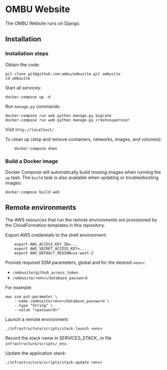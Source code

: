 OMBU Website
============

The OMBU Website runs on Django.

Installation
------------

### Installation steps

Obtain the code:

    git clone git@github.com:ombu/ombusite.git ombusite
    cd ombusite

Start all services:

    docker-compose up -d

Run `manage.py` commands:

    docker-compose run web python manage.py migrate
    docker-compose run web python manage.py createsuperuser

Visit `http://localhost/`

To clean up (stop and remove containers, networks, images, and volumes):

        docker-compose down

### Build a Docker image

Docker Compose will automatically build missing images when running the `up`
task. The `build` task is also available when updating or troubleshooting
images:  

    docker-compose build web


Remote environments
-------------------

The AWS resources that run the remote environments are provisioned by the 
CloudFormation templates in this repository. 

Export AWS credentials to the shell environment:

        export AWS_ACCESS_KEY_ID=...
        export AWS_SECRET_ACCESS_KEY=...
        export AWS_DEFAULT_REGION=us-west-2

Provide required SSM parameters, global and for the desired `<env>`:

- `/ombusite/github_access_token`
- `/ombusite/<env>/database_password`

For example:

    aws ssm put-parameter \
        --name /ombusite/<env>/database_password \
        --type "String" \
        --value "<password>"

Launch a remote environment:

    ./infrastructure/scripts/stack-launch <env> 

Record the stack name in SERVICES_STACK_<env> in file `infrastructure/scripts/_env`.

Update the application stack:

    ./infrastructure/scripts/stack-update <env> 
